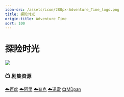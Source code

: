 ```yaml
---
icon-src: /assets/icon/280px-Adventure_Time_logo.png
title: 探险时光
origin-title: Adventure Time
sort: 100
---
```

# 探险时光

![](/assets/image/adventure-time.jpeg)

### 📺 剧集资源

[☁️百度](https://pan.baidu.com/s/1l11uebKjdDsZaCQLDblFBg?pwd=qwyz) [☁️阿里](https://www.alipan.com/s/bqtwvUc7oCX) [☁️夸克](https://pan.quark.cn/s/a43a5b8f141d) [☁️迅雷](%E3%80%81https://pan.xunlei.com/s/VOPVQ5UO1dckpi3HngYW4JoiA1?pwd=sxwq#) [📺MDpan](https://pan.mdsub.top/%E6%8E%A2%E9%99%A9%E6%97%B6%E5%85%89)